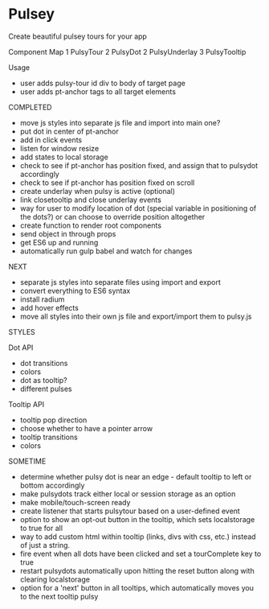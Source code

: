 # Pulsey
Create beautiful pulsey tours for your app


Component Map
1 PulsyTour
2 PulsyDot      2 PulsyUnderlay
3 PulsyTooltip

Usage
- user adds pulsy-tour id div to body of target page
- user adds pt-anchor tags to all target elements


COMPLETED
- move js styles into separate js file and import into main one?
- put dot in center of pt-anchor
- add in click events
- listen for window resize
- add states to local storage
- check to see if pt-anchor has position fixed, and assign that to pulsydot accordingly
- check to see if pt-anchor has position fixed on scroll
- create underlay when pulsy is active (optional)
- link closetooltip and close underlay events
- way for user to modify location of dot (special variable in positioning of the dots?) or can choose to override position altogether
- create function to render root components
- send object in through props
- get ES6 up and running
- automatically run gulp babel and watch for changes

NEXT
- separate js styles into separate files using import and export
- convert everything to ES6 syntax
- install radium
- add hover effects
- move all styles into their own js file and export/import them to pulsy.js

STYLES

Dot API
- dot transitions
- colors
- dot as tooltip?
- different pulses

Tooltip API
- tooltip pop direction
- choose whether to have a pointer arrow
- tooltip transitions
- colors


SOMETIME
- determine whether pulsy dot is near an edge - default tooltip to left or bottom accordingly
- make pulsydots track either local or session storage as an option
- make mobile/touch-screen ready
- create listener that starts pulsytour based on a user-defined event
- option to show an opt-out button in the tooltip, which sets localstorage to true for all
- way to add custom html within tooltip (links, divs with css, etc.) instead of just a string.
- fire event when all dots have been clicked and set a tourComplete key to true
- restart pulsydots automatically upon hitting the reset button along with clearing localstorage
- option for a 'next' button in all tooltips, which automatically moves you to the next tooltip pulsy
